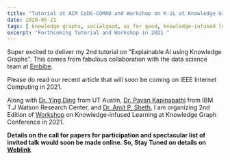 ```yaml
---
title: "Tutorial at ACM CoDS-COMAD and Workshop on K-iL at Knowledge Graph Conference 2021"
date: 2020-05-21
tags: [ knowledge graphs, socialgood, ai for good, knowledge-infused learning, artificial intelligence]
excerpt: "Forthcoming Tutorial and Workshop in 2021 "
---
```


Super excited to deliver my 2nd tutorial on "Explainable AI using Knowledge Graphs". This comes from fabulous collaboration with the data science team at [Embibe](https://www.embibe.com/aboutus). 

Please do read our recent article that will soon be coming on IEEE Internet Computing in 2021. 

Along with [Dr. Ying Ding](https://yingding.ischool.utexas.edu/) from UT Austin, [Dr. Pavan Kapinapathi](https://researcher.watson.ibm.com/researcher/view.php?person=us-kapanipa) from IBM T.J Watson Research Center, and [Dr. Amit P. Sheth](https://sc.edu/study/colleges_schools/engineering_and_computing/faculty-staff/amitsheth.php), I am organizing 2nd Edition of [Workshop](https://aiisc.ai/KiML2020) on Knowledge-infused Learning at Knowledge Graph Conference in 2021. 

**Details on the call for papers for participation and spectacular list of invited talk would soon be made online. So, Stay Tuned on details on [Weblink](https://aiisc.ai/KiL2021)** 